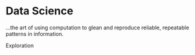 # Data Science
...the art of using computation to glean and reproduce reliable, repeatable patterns in information.


Exploration

